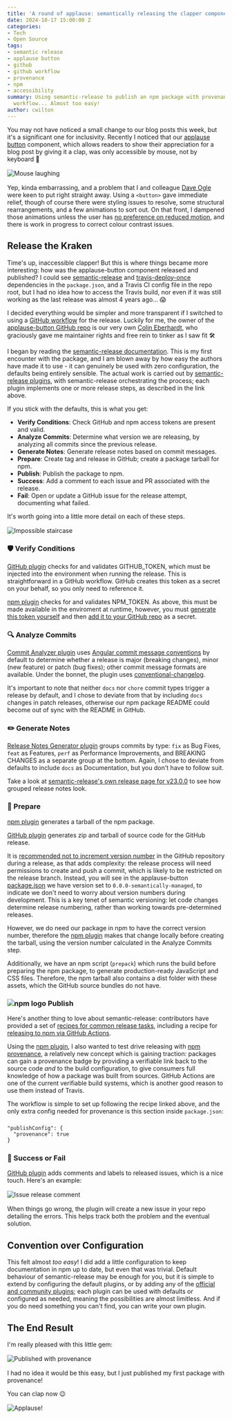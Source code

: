 ```yaml
---
title: 'A round of applause: semantically releasing the clapper component'
date: 2024-10-17 15:00:00 Z
categories:
- Tech
- Open Source
tags:
- semantic release
- applause button
- github
- github workflow
- provenance
- npm
- accessibility
summary: Using semantic-release to publish an npm package with provenance, via a GitHub
  workflow... Almost too easy!
author: cwilton
---
```


You may not have noticed a small change to our blog posts this week, but it's a significant one for inclusivity. Recently I noticed that our [applause button](https://www.npmjs.com/package/applause-button) component, which allows readers to show their appreciation for a blog post by giving it a clap, was only accessible by mouse, not by keyboard 🫣 

<img src="/uploads/mouse-laugh.jpg" alt="Mouse laughing" title="Not so smart now huh?!" style="display: block; margin: 1rem auto; max-height: 12rem;" />

Yep, kinda embarrassing, and a problem that I and colleague [Dave Ogle](https://blog.scottlogic.com/dogle/) were keen to put right straight away. Using a `<button>` gave immediate relief, though of course there were styling issues to resolve, some structural rearrangements, and a few animations to sort out. On that front, I dampened those animations unless the user has [no preference on reduced motion](https://css-tricks.com/nuking-motion-with-prefers-reduced-motion/), and there is work in progress to correct colour contrast issues.

## Release the Kraken

Time's up, inaccessible clapper! But this is where things became more interesting: how was the applause-button component released and published? I could see [semantic-release](https://www.npmjs.com/package/semantic-release) and [travis-deploy-once](https://www.npmjs.com/package/travis-deploy-once) dependencies in the `package.json`, and a Travis CI config file in the repo root, but I had no idea how to access the Travis build, nor even if it was still working as the last release was almost 4 years ago... 😱

I decided everything would be simpler and more transparent if I switched to using a [GitHub workflow](https://docs.github.com/en/actions/writing-workflows/about-workflows) for the release. Luckily for me, the owner of the [applause-button GitHub repo](https://github.com/ColinEberhardt/applause-button) is our very own [Colin Eberhardt](https://blog.scottlogic.com/ceberhardt/), who graciously gave me maintainer rights and free rein to tinker as I saw fit 🛠️

I began by reading the [semantic-release documentation](https://github.com/semantic-release/semantic-release). This is my first encounter with the package, and I am blown away by how easy the authors have made it to use - it can genuinely be used with zero configuration, the defaults being entirely sensible. The actual work is carried out by [semantic-release plugins](https://github.com/semantic-release/semantic-release/blob/master/docs/usage/plugins.md), with semantic-release orchestrating the process; each plugin implements one or more release steps, as described in the link above.

If you stick with the defaults, this is what you get:

- **Verify Conditions**: Check GitHub and npm access tokens are present and valid.
- **Analyze Commits**: Determine what version we are releasing, by analyzing all commits since the previous release.
- **Generate Notes**: Generate release notes based on commit messages.
- **Prepare**: Create tag and release in GitHub; create a package tarball for npm.
- **Publish**: Publish the package to npm.
- **Success**: Add a comment to each issue and PR associated with the release.
- **Fail**: Open or update a GitHub issue for the release attempt, documenting what failed.

It's worth going into a little more detail on each of these steps.

<img src="/uploads/infinity-steps.jpg" alt="Impossible staircase" title="Continuous deployment anyone?" style="display: block; margin: 1rem auto; max-height: 12rem;" />

### 🛡️ Verify Conditions

[GitHub plugin][github-plugin] checks for and validates GITHUB_TOKEN, which must be injected into the environment when running the release. This is straightforward in a GitHub workflow. GitHub creates this token as a secret on your behalf, so you only need to reference it.

[npm plugin][npm-plugin] checks for and validates NPM_TOKEN. As above, this must be made available in the enviroment at runtime, however, you must [generate this token yourself](https://docs.npmjs.com/creating-and-viewing-access-tokens) and then [add it to your GitHub repo](https://docs.github.com/en/actions/security-for-github-actions/security-guides/using-secrets-in-github-actions#creating-secrets-for-a-repository) as a secret.

### 🔍 Analyze Commits

[Commit Analyzer plugin][commit-analyzer-plugin] uses [Angular commit message conventions](https://github.com/angular/angular/blob/main/CONTRIBUTING.md#commit) by default to determine whether a release is major (breaking changes), minor (new feature) or patch (bug fixes); other commit message formats are available. Under the bonnet, the plugin uses [conventional-changelog][conventional-changelog].

It's important to note that neither `docs` nor `chore` commit types trigger a release by default, and I chose to deviate from that by including `docs` changes in patch releases, otherwise our npm package README could become out of sync with the README in GitHub.

### ✏️ Generate Notes

[Release Notes Generator plugin][release-notes-plugin] groups commits by type: `fix` as Bug Fixes, `feat` as Features, `perf` as Performance Improvements, and BREAKING CHANGES as a separate group at the bottom. Again, I chose to deviate from defaults to include `docs` as Documentation, but you don't have to follow suit.

Take a look at [semantic-release's own release page for v23.0.0](https://github.com/semantic-release/semantic-release/releases/tag/v23.0.0) to see how grouped release notes look.

### 🚧 Prepare

[npm plugin][npm-plugin] generates a tarball of the npm package.

[GitHub plugin][github-plugin] generates zip and tarball of source code for the GitHub release.

It is [recommended not to increment version number](https://semantic-release.gitbook.io/semantic-release/support/faq#making-commits-during-the-release-process-adds-significant-complexity) in the GitHub repository during a release, as that adds complexity: the release process will need permissions to create and push a commit, which is likely to be restricted on the release branch. Instead, you will see in the applause-button [package.json](https://github.com/ColinEberhardt/applause-button/blob/master/package.json#L4) we have version set to `0.0.0-semantically-managed`, to indicate we don't need to worry about version numbers during development. This is a key tenet of semantic versioning: let code changes determine release numbering, rather than working towards pre-determined releases.

However, we do need our package in npm to have the correct version number, therefore the [npm plugin][npm-plugin] makes that change locally before creating the tarball, using the version number calculated in the Analyze Commits step.

Additionally, we have an npm script (`prepack`) which runs the build before preparing the npm package, to generate  production-ready JavaScript and CSS files. Therefore, the npm tarball also contains a dist folder with these assets, which the GitHub source bundles do not have.

### <img src="/uploads/npm.svg" alt="npm logo" /> Publish

Here's another thing to love about semantic-release: contributors have provided a set of [recipes for common release tasks](https://semantic-release.gitbook.io/semantic-release/recipes/ci-configurations), including a recipe for [releasing to npm via GitHub Actions](https://semantic-release.gitbook.io/semantic-release/recipes/ci-configurations/github-actions#node-project-configuration).

Using the [npm plugin][npm-plugin], I also wanted to test drive releasing with [npm provenance](https://github.blog/security/supply-chain-security/introducing-npm-package-provenance/), a relatively new concept which is gaining traction: packages can gain a provenance badge by providing a verifiable link back to the source code _and_ to the build configuration, to give consumers full knowledge of how a package was built from sources. GitHub Actions are one of the current verifiable build systems, which is another good reason to use them instead of Travis.

The workflow is simple to set up following the recipe linked above, and the only extra config needed for provenance is this section inside `package.json`:

<pre style="margin-inline: 0; margin-block: 1.5rem"><code>"publishConfig": {
  "provenance": true
}</code></pre>

### 🏁 Success or Fail

[GitHub plugin][github-plugin] adds comments and labels to released issues, which is a nice touch. Here's an example:

<img src="/uploads/semantic-release-comment-b224e8.png" alt="Issue release comment" title="Hello semantic-release bot!" style="display: block; margin: 1rem auto;" />

When things go wrong, the plugin will create a new issue in your repo detailing the errors. This helps track both the problem and the eventual solution.

## Convention over Configuration

This felt almost _too easy_! I did add a little configuration to keep documentation in npm up to date, but even that was trivial. Default behaviour of semantic-release may be enough for you, but it is simple to extend by configuring the default plugins, or by adding any of the [official and community plugins](https://github.com/semantic-release/semantic-release/blob/master/docs/extending/plugins-list.md); each plugin can be used with defaults or configured as needed, meaning the possibilities are almost limitless. And if you do need something you can't find, you can write your own plugin.

## The End Result

I'm really pleased with this little gem:

<img src="/uploads/provenance-applause-button.png" alt="Published with provenance" title="groovy" style="display: block; margin: 1rem auto;" />

I had no idea it would be this easy, but I just published my first package with provenance!

You can clap now 😉

<img src="/uploads/clap-small.png" alt="Applause!" title="You can clap now" style="display: block; margin: 1rem auto;" />


[commit-analyzer-plugin]: <https://github.com/semantic-release/commit-analyzer>
[conventional-changelog]: <https://github.com/conventional-changelog/conventional-changelog>
[github-plugin]: <https://github.com/semantic-release/github>
[npm-plugin]: <https://github.com/semantic-release/npm>
[release-notes-plugin]: <https://github.com/semantic-release/release-notes-generator>